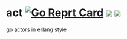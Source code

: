 # act [![Go Reprt Card][go-report-svg]][go-report-url] [![][travis-svg]][travis-url] [![][coveralls-svg]][coveralls-url]

go actors in erlang style

[go-report-url]: https://goreportcard.com/report/tdx/act
[go-report-svg]: https://goreportcard.com/badge/tdx/act

[travis-url]: https://travis-ci.org/tdx/act
[travis-svg]: https://travis-ci.org/tdx/act.svg?branch=master

[coveralls-url]: https://coveralls.io/github/tdx/act?branch=master
[coveralls-svg]: https://coveralls.io/repos/github/tdx/act/badge.svg?branch=master
